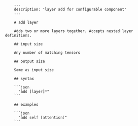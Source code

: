 
        ---
        description: 'layer add for configurable component'
        ---

        # add layer

        Adds two or more layers together. Accepts nested layer definitions.

        ## input size

        Any number of matching tensors

        ## output size

        Same as input size

        ## syntax

        ```json
          "add [layer]*"
        ```

        ## examples

        ```json
          "add self (attention)"
        ```
    